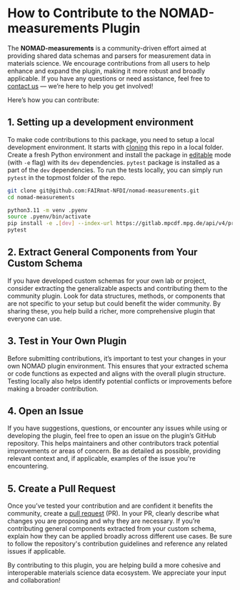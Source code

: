 # How to Contribute to the NOMAD-measurements Plugin

The **NOMAD-measurements** is a community-driven effort aimed at providing shared data schemas and parsers for measurement data in materials science. We encourage contributions from all users to help enhance and expand the plugin, making it more robust and broadly applicable. If you have any questions or need assistance, feel free to [contact us](../contact.md) — we’re here to help you get involved!

Here’s how you can contribute:

## 1. Setting up a development environment

To make code contributions to this package, you need to setup a local development environment. It starts with 
[cloning](https://docs.github.com/en/repositories/creating-and-managing-repositories/cloning-a-repository)
this repo in a local folder. 
Create a fresh Python environment and install the package in 
[editable](https://pip.pypa.io/en/stable/topics/local-project-installs/#editable-installs)
 mode (with `-e` flag) with its
`dev` dependencies. `pytest` package is installed as a part of the `dev` dependencies.
To run the tests locally, you can simply run `pytest` in the topmost folder of the repo.

```sh
git clone git@github.com:FAIRmat-NFDI/nomad-measurements.git
cd nomad-measurements

python3.11 -m venv .pyenv
source .pyenv/bin/activate
pip install -e .[dev] --index-url https://gitlab.mpcdf.mpg.de/api/v4/projects/2187/packages/pypi/simple
pytest
```

## 2. Extract General Components from Your Custom Schema

If you have developed custom schemas for your own lab or project, consider extracting the generalizable aspects and contributing them to the community plugin. Look for data structures, methods, or components that are not specific to your setup but could benefit the wider community. By sharing these, you help build a richer, more comprehensive plugin that everyone can use.

## 3. Test in Your Own Plugin

Before submitting contributions, it’s important to test your changes in your own NOMAD plugin environment. This ensures that your extracted schema or code functions as expected and aligns with the overall plugin structure. Testing locally also helps identify potential conflicts or improvements before making a broader contribution.

## 4. Open an Issue

If you have suggestions, questions, or encounter any issues while using or developing the plugin, feel free to open an issue on the plugin’s GitHub repository. This helps maintainers and other contributors track potential improvements or areas of concern. Be as detailed as possible, providing relevant context and, if applicable, examples of the issue you're encountering.

## 5. Create a Pull Request

Once you’ve tested your contribution and are confident it benefits the community, create a 
[pull request](https://docs.github.com/en/pull-requests/collaborating-with-pull-requests/proposing-changes-to-your-work-with-pull-requests/about-pull-requests)
(PR). 
In your PR, clearly describe what changes you are proposing and why they are necessary. If you’re contributing general components extracted from your custom schema, explain how they can be applied broadly across different use cases. Be sure to follow the repository's contribution guidelines and reference any related issues if applicable.

By contributing to this plugin, you are helping build a more cohesive and interoperable materials science data ecosystem. We appreciate your input and collaboration!


